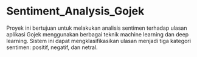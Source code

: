# Sentiment_Analysis_Gojek
Proyek ini bertujuan untuk melakukan analisis sentimen terhadap ulasan aplikasi Gojek menggunakan berbagai teknik machine learning dan deep learning. Sistem ini dapat mengklasifikasikan ulasan menjadi tiga kategori sentimen: positif, negatif, dan netral.
